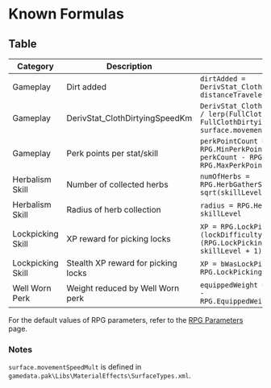 <!-- TITLE: Known Formulas -->

# Known Formulas
## Table

Category| Description | Formula
--- | --- | ---
Gameplay | Dirt added | `dirtAdded = DerivStat_ClothDirtyingSpeedKm * distanceTraveled / 1000`
Gameplay | DerivStat_ClothDirtyingSpeedKm | `DerivStat_ClothDirtyingSpeedKm = 1000 / lerp(FullClothDirtyingOnZeroSpeed, FullClothDirtyingOnFullSpeed, surface.movementSpeedMult)`
Gameplay | Perk points per stat/skill | `perkPointCount = min((perkCount <= RPG.MinPerkPoints ? perkCount : perkCount - RPG.MinLeftoverPerks), RPG.MaxPerkPoints)`
Herbalism Skill | Number of collected herbs | `numOfHerbs = RPG.HerbGatherSkillToCount * sqrt(skillLevel)`
Herbalism Skill | Radius of herb collection | `radius = RPG.HerbGatherSkillToRadius * skillLevel`
Lockpicking Skill | XP reward for picking locks | `XP = RPG.LockPickingSuccessXPMulCoef * (lockDifficulty + 1) / (RPG.LockPickingSuccessXPDivCoef * skillLevel + 1)`
Lockpicking Skill | Stealth XP reward for picking locks | `XP = bWasLockPicked ? RPG.LockPickingStealthXP : nil`
Well Worn Perk | Weight reduced by Well Worn perk | `equippedWeight = standardWeight * (1.0 - RPG.EquippedWeightSubWithWellWornPerk)`

For the default values of RPG parameters, refer to the [RPG Parameters](https://wiki.fireundubh.com/kingdomcome/rpg-parameters) page.

### Notes

`surface.movementSpeedMult` is defined in `gamedata.pak\Libs\MaterialEffects\SurfaceTypes.xml`.